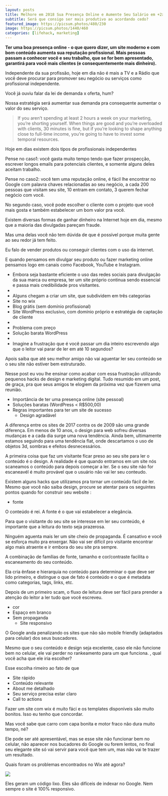 ```yaml
---
layout: posts
title: Melhore em 2018 Sua Presença Online e Aumente Seu Salário em +2x
subtitle: Será que consigo ser mais produtivo ao acordando cedo?
featured_image: https://picsum.photos/480/230
image: https://picsum.photos/1440/460
categories: [lifehack, marketing]
---
```


**Ter uma boa presença online - o que quero dizer, um site moderno e com bom conteúdo aumenta sua reputação profissional. Mais pessoas passam a conhecer você e seu trabalho, que se for bem apresentado, garantirá para você mais clientes (e consequentemente mais dinheiro).**

Independente da sua profissão, hoje em dia não é mais a TV e a Rádio que você deve procurar para promover seu negócio ou serviços como profissional independente. 

Você já ouviu falar da lei de demanda x oferta, hum? 

Nossa estratégia será aumentar sua demanda pra consequente aumentar o valor do seu serviço. 

> If you aren’t spending at least 2 hours a week on your marketing, you’re shorting yourself. When things are good and you’re overloaded with clients, 30 minutes is fine, but if you’re looking to shape anything close to full-time income, you’re going to have to invest some temporal resources.

Hoje em dias existem dois tipos de profissionais independentes

Pense no caso1: você gasta muito tempo tendo que fazer prospecção, escrever longos emails para potenciais clientes, e somente alguns deles aceitam trabalho. 

Pense no caso2: você tem uma reputação online, é fácil lhe encontrar no Google com palavra chaves relacionadas ao seu negócio, a cada 200 pessoas que visitam seu site, 10 entram em contato, 3 querem fechar negócio com você. 

No segundo caso, você pode escolher o cliente com o projeto que você mais gosta e também estabelecer um bom valor pra você. 

Existem diversas formas de ganhar dinheiro na Internet hoje em dia, mesmo que a maioria das divulgadas pareçam fraude. 

Mas uma delas você não tem dúvida de que é possível porque muita gente ao seu redor já tem feito. 

Eu falo de vender produtos ou conseguir clientes com o uso da internet. 

E quando pensamos em divulgar seu produto ou fazer marketing online pensamos logo em canais como Facebook, YouTube e Instagram. 


- Embora seja bastante eficiente o uso das redes sociais para divulgação da sua marca ou empresa, ter um site próprio continua sendo essencial e passa mais credibilidade pros visitantes. 
- 
- Alguns chegam a criar um site, que subdividem em três categorias 
- Site no wix 
- Blog grátis (sem domínio profissional) 
- Site WordPress exclusivo, com domínio próprio e estratégia de captação de cliente 
- 
- Problema com preço 
- Solução barata WordPress 
- 
- Imagine a frustração que é  você passar um dia inteiro escrevendo algo que o leitor vai parar de ler em até 10 segundos? 

Apois saiba que até seu melhor amigo não vai aguentar ler seu conteúdo se o seu site não estiver bem estruturado. 

Nesse post eu vou lhe ensinar como acabar com essa frustração utilizando pequenos hacks de design e marketing digital. Tudo resumido em um post, de graça, pra que seus amigos te elogiem da próxima vez que fizerem uma reunião. 



- Importância de ter uma presença online (site pessoal) 
- Soluções baratas (WordPress < R$500,00) 
- Regras importantes para ter um site de sucesso 
  - Design agradável

A diferença entre os sites de 2017 contra os de 2009 são uma grande diferença. Em menos de 10 anos, o design para web sofreu diversas mudanças e a cada dia surge uma nova tendência. Ainda bem, ultimamente estamos seguindo para uma tendência flat, onde descartamos o uso de objetos 3d, sombras e efeitos desnecessários. 

A primeira coisa que faz um visitante ficar preso ao seu site para ler o conteúdo é o design. A realidade é que quando entramos em um site nós scaneamos o conteúdo para depois começar a ler. Se o seu site não for escaneavél é muito provável que o usuário não vai ler seu conteudo. 

Existem alguns hacks que utilizamos pra tornar um conteúdo fácil de ler. Mesmo que você não saiba design, procure se atentar para os seguintes pontos quando for construir seu website :

- fonte

O conteúdo é rei. A fonte é o que vai estabelecer a elegância. 

Para que o visitante do seu site se interesse em ler seu conteúdo, é importante que a leitura do texto seja prazerosa. 

Ninguém aguenta mais ler um site cheio de propaganda. É cansativo e você se esforça muito pra enxergar. Não vai ser difícil pro visitante encontrar algo mais atraente e ir embora do seu site pra sempre. 

A combinação de famílias de fonte, tamanho e cor/contraste facilita o escaneamento do seu conteúdo. 

Ela cria ênfase e hierarquia no conteúdo para determinar o que deve ser lido primeiro, e distingue o que de fato é conteúdo e o que é metadata como categorias, tags, links, etc. 

Depois de um primeiro scam, o fluxo de leitura deve ser fácil para prender a atenção do leitor a ler tudo que você escreveu. 



- cor
- Espaço em branco 
- Sem propaganda 
  - Site responsivo 

O Google anda penalizando os sites que não são mobile friendly  (adaptados para celular) dos seus buscadores. 

Mesmo que o seu conteúdo e design seja excelente, caso ele não funcione bem no celular, ele vai perder no rankeamento para um que funciona. , qual você acha que ele iria escolher? 

Esse escolha rimeiro ao fato de que

  - Site rápido 
  - Conteúdo relevante 
  - About me detalhado
  - Seu serviço precisa estar claro 
  - Call to actions 


Fazer um site com wix é muito fáci e os templates disponíveis são muito bonitos. Isso eu tenho que concordar. 

Mas você sabe que carro com capa bonita e motor fraco não dura muito tempo, né?

Ele pode ser até apresentável, mas se esse site não funcionar bem no celular, não aparecer nos bucadores do Google ou forem lentos, no final seu elegante site só vai servir para você que tem um, mas não vai te trazer um resultado.

Quais foram os problemas encontrados no Wix até agora?

![](https://d2mxuefqeaa7sj.cloudfront.net/s_7AA02AC09FF0305D734C327AF0BCFCA4072F05CFFE5E9844A7D89A6D8A80C7E7_1508167237636_Screenshot+from+2017-10-16+12-19-56.png)


Eles geram um código lixo.
Eles são difíceis de indexar no Google.
Nem sempre o site é 100% responsivo.



